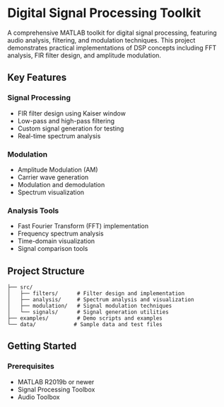 # Digital Signal Processing Toolkit

A comprehensive MATLAB toolkit for digital signal processing, featuring audio analysis, filtering, and modulation techniques. This project demonstrates practical implementations of DSP concepts including FFT analysis, FIR filter design, and amplitude modulation.

## Key Features

### Signal Processing
- FIR filter design using Kaiser window
- Low-pass and high-pass filtering
- Custom signal generation for testing
- Real-time spectrum analysis

### Modulation
- Amplitude Modulation (AM)
- Carrier wave generation
- Modulation and demodulation
- Spectrum visualization

### Analysis Tools
- Fast Fourier Transform (FFT) implementation
- Frequency spectrum analysis
- Time-domain visualization
- Signal comparison tools

## Project Structure
```
├── src/
│   ├── filters/      # Filter design and implementation
│   ├── analysis/     # Spectrum analysis and visualization
│   ├── modulation/   # Signal modulation techniques
│   └── signals/      # Signal generation utilities
├── examples/         # Demo scripts and examples
└── data/            # Sample data and test files
```

## Getting Started

### Prerequisites
- MATLAB R2019b or newer
- Signal Processing Toolbox
- Audio Toolbox
